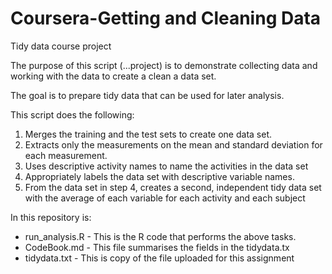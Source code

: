 # Coursera-Getting and Cleaning Data

Tidy data course project

The purpose of this script (...project) is to demonstrate collecting data and working with the data to create a clean a data set. 

The goal is to prepare tidy data that can be used for later analysis.

This script does the following:
1. Merges the training and the test sets to create one data set.
2. Extracts only the measurements on the mean and standard deviation for each measurement. 
3. Uses descriptive activity names to name the activities in the data set
4. Appropriately labels the data set with descriptive variable names.
5. From the data set in step 4, creates a second, independent tidy data set with the average of each variable for each activity and each subject

In this repository is:
- run_analysis.R - This is the R code that performs the above tasks.
- CodeBook.md - This file summarises the fields in the tidydata.tx
- tidydata.txt - This is copy of the file uploaded for this assignment
